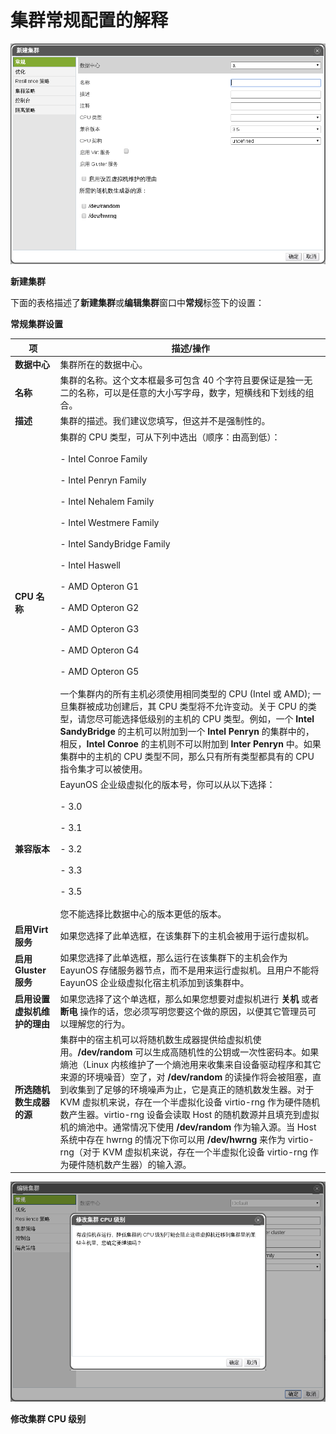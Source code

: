 # 集群常规配置的解释

![新建集群窗口](../images/EayunOS_New_Cluster_Window.png)

**新建集群**

下面的表格描述了**新建集群**或**编辑集群**窗口中**常规**标签下的设置：

**常规集群设置**

| 项 | 描述/操作 |
| -- | --------- |
| **数据中心** | 集群所在的数据中心。 |
| **名称** | 集群的名称。这个文本框最多可包含 40 个字符且要保证是独一无二的名称，可以是任意的大小写字母，数字，短横线和下划线的组合。 |
| **描述** | 集群的描述。我们建议您填写，但这并不是强制性的。 |
| **CPU 名称** | 集群的 CPU 类型，可从下列中选出（顺序：由高到低）：<br/><br/>-   Intel Conroe Family<br/><br/>-   Intel Penryn Family<br/><br/>-   Intel Nehalem Family<br/><br/>-   Intel Westmere Family<br/><br/>-   Intel SandyBridge Family<br/><br/>-   Intel Haswell<br/><br/>-   AMD Opteron G1<br/><br/>-   AMD Opteron G2<br/><br/>-   AMD Opteron G3<br/><br/>-   AMD Opteron G4<br/><br/>-   AMD Opteron G5<br/><br/>一个集群内的所有主机必须使用相同类型的 CPU (Intel 或 AMD); 一旦集群被成功创建后，其 CPU 类型将不允许变动。关于 CPU 的类型，请您尽可能选择低级别的主机的 CPU 类型。例如，一个 **Intel SandyBridge** 的主机可以附加到一个 **Intel Penryn** 的集群中的，相反，**Intel Conroe** 的主机则不可以附加到 **Inter Penryn** 中。如果集群中的主机的 CPU 类型不同，那么只有所有类型都具有的 CPU 指令集才可以被使用。 |
| **兼容版本** | EayunOS 企业级虚拟化的版本号，你可以从以下选择：<br/><br/>-   3.0<br/><br/>-   3.1<br/><br/>-   3.2<br/><br/>-   3.3<br/><br/>-   3.5<br/><br/>您不能选择比数据中心的版本更低的版本。 |
| **启用Virt服务** | 如果您选择了此单选框，在该集群下的主机会被用于运行虚拟机。 |
| **启用Gluster服务** | 如果您选择了此单选框，那么运行在该集群下的主机会作为 EayunOS 存储服务器节点，而不是用来运行虚拟机。且用户不能将 EayunOS 企业级虚拟化宿主机添加到该集群中。 |
| **启用设置虚拟机维护的理由** | 如果您选择了这个单选框，那么如果您想要对虚拟机进行 **关机** 或者 **断电** 操作的话，您必须写明您要这个做的原因，以便其它管理员可以理解您的行为。 |
| **所选随机数生成器的源** | 集群中的宿主机可以将随机数生成器提供给虚拟机使用。**/dev/random** 可以生成高随机性的公钥或一次性密码本。如果熵池（Linux 内核维护了一个熵池用来收集来自设备驱动程序和其它来源的环境噪音）空了，对 **/dev/random** 的读操作将会被阻塞，直到收集到了足够的环境噪声为止，它是真正的随机数发生器。对于 KVM 虚拟机来说，存在一个半虚拟化设备 virtio-rng 作为硬件随机数产生器。virtio-rng 设备会读取 Host 的随机数源并且填充到虚拟机的熵池中。通常情况下使用 **/dev/random** 作为输入源。当 Host 系统中存在 hwrng 的情况下你可以用 **/dev/hwrng** 来作为 virtio-rng（对于 KVM 虚拟机来说，存在一个半虚拟化设备 virtio-rng 作为硬件随机数产生器）的输入源。  |

![change_cpu.png](../images/change_cpu.png)

**修改集群 CPU 级别**
